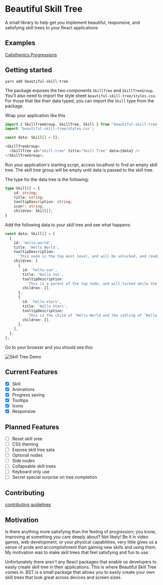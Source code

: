 # Beautiful Skill Tree

A small library to help get you implement beautiful, responsive, and satisfying skill trees to your React applications

## Examples

[Calisthenics Progressions](https://calisthenicsskills.com/)

## Getting started

`yarn add beautiful-skill-tree`

The package exposes the two components `SkillTree` and `SkillTreeGroup`. You'll also need to import the style sheet `beautiful-skill-tree/styles.css`.
For those that like their data typed, you can import the `Skill` type from the package.

Wrap your application like this

```typescript
import { SkillTreeGroup, SkillTree, Skill } from 'beautiful-skill-tree';
import 'beautiful-skill-tree/styles.css';

const data: Skill[] = [];

<SkillTreeGroup>
  <SkillTree id="skill-tree" title="Skill Tree" data={data} />
</SkillTreeGroup>;
```

Run your application's starting script, access localhost to find an empty skill tree. The skill tree group will be empty until data is passed to the skill tree.

The type for the data tree is the following:

```typescript
type Skill[] = {
	id: string;
	title: string;
	tooltipDescription: string;
	icon?: string;
	children: Skill[];
}
```

Add the following data to your skill tree and see what happens:

```typescript
const data: Skill[] = [
  {
    id: 'hello-world',
    title: 'Hello World',
    tooltipDescription:
      'This node is the top most level, and will be unlocked, and ready to be clicked.',
    children: [
      {
        id: 'hello-sun',
        title: 'Hello Sun',
        tooltipDescription:
          'This is a parent of the top node, and will locked while the parent isn’t in a selected state.',
        children: [],
      },
      {
        id: 'hello-stars',
        title: 'Hello Stars',
        tooltipDescription:
          'This is the child of ‘Hello World and the sibling of ‘Hello Sun’. Notice how the app takes care of the layout automatically? That’s why this is called Beautiful Skill Tree and not just ‘Skill Tree’. (Also the npm namespace had already been taken for the latter so (flick hair emoji).',
        children: [],
      },
    ],
  },
];
```

Go to your browser and you should see this:

![Skill Tree Demo](https://media.giphy.com/media/j2qzDGItebWCtFA7lW/giphy.gif)

## Current Features

- [x] Skill
- [x] Animations
- [x] Progress saving
- [x] Tooltips
- [x] Icons
- [x] Responsive

## Planned Features

- [ ] Reset skill sree
- [ ] CSS theming
- [ ] Expose skill tree sata
- [ ] Optional nodes
- [ ] Side nodes
- [ ] Collapsable skill trees
- [ ] Keyboard only use
- [ ] Secret special surprise on tree completion

## Contributing

[contributing guidelines](/CONTRIBUTING.md)

## Motivation

Is there anything more satisfying than the feeling of progression; you know, improving at something you care deeply about? Not likely! Be it in video games, web development, or your physical capabilities, very little gives us a sense of pride and accomplishment than gaining new skills and using them. My motivation was to make skill trees that feel satisfying and fun to use.

Unfortunately there aren't any React packages that enable us developers to easily create skill tree in their applications. This is where Beautiful Skill Tree comes in. BST is a small package that allows you to easily create your own skill trees that look great across devices and screen sizes.
